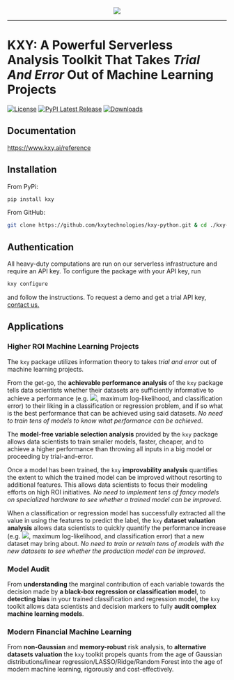 <div align="center">
  <img src="https://www.kxy.ai/theme/images/logos/logo.svg"><br>
</div>

-----------------

# KXY: A Powerful Serverless Analysis Toolkit That Takes *Trial And Error* Out of Machine Learning Projects
[![License](https://img.shields.io/badge/license-AGPLv3%2B-blue)](https://github.com/kxytechnologies/kxy-python/blob/master/LICENSE)
[![PyPI Latest Release](https://img.shields.io/pypi/v/kxy.svg)](https://www.kxy.ai/)
[![Downloads](https://img.shields.io/pypi/dm/kxy.svg)](https://www.kxy.ai/)


## Documentation
https://www.kxy.ai/reference


## Installation
From PyPi:
```Bash
pip install kxy
```
From GitHub:
```Bash
git clone https://github.com/kxytechnologies/kxy-python.git & cd ./kxy-python & pip install .
```
## Authentication
All heavy-duty computations are run on our serverless infrastructure and require an API key. To configure the package with your API key, run 
```Bash
kxy configure
```
and follow the instructions. To request a demo and get a trial API key, [contact us.](https://www.kxy.ai/request-a-trial)


## Applications

### Higher ROI Machine Learning Projects

The `kxy` package utilizes information theory to takes *trial and error* out of machine learning projects. 

From the get-go, the **achievable performance analysis** of the `kxy` package tells data scientists whether their datasets are sufficiently informative to achieve a performance (e.g. <img src="https://render.githubusercontent.com/render/math?math=R^2">, maximum log-likelihood, and classification error) to their liking in a classification or regression problem, and if so what is the best performance that can be achieved using said datasets. *No need to train tens of models to know what performance can be achieved*.

The **model-free variable selection analysis** provided by the `kxy` package allows data scientists to train smaller models, faster, cheaper, and to achieve a higher performance than throwing all inputs in a big model or proceeding by trial-and-error.

Once a model has been trained, the `kxy` **improvability analysis** quantifies the extent to which the trained model can be improved without resorting to additional features. This allows data scientists to focus their modeling efforts on high ROI initiatives. *No need to implement tens of fancy models on specialized hardware to see whether a trained model can be improved*.

When a classification or regression model has successfully extracted all the value in using the features to predict the label, the `kxy` **dataset valuation analysis** allows data scientists to quickly quantify the performance increase (e.g. <img src="https://render.githubusercontent.com/render/math?math=R^2">, maximum log-likelihood, and classification error) that a new dataset may bring about. *No need to train or retrain tens of models with the new datasets to see whether the production model can be improved*.


### Model Audit

From **understanding** the marginal contribution of each variable towards the decision made by **a black-box regression or classification model**, to **detecting bias** in your trained classification and regression model, the `kxy` toolkit allows data scientists and decision markers to fully **audit complex machine learning models**.


### Modern Financial Machine Learning

From **non-Gaussian** and **memory-robust** risk analysis, to **alternative datasets valuation** the `kxy` toolkit propels quants from the age of Gaussian distributions/linear regression/LASSO/Ridge/Random Forest into the age of modern machine learning, rigorously and cost-effectively.
